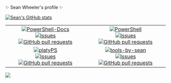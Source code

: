 <!--
**sdwheeler/sdwheeler** is a ✨ _special_ ✨ repository because its `README.md` (this file) appears on your GitHub profile.

Here are some ideas to get you started:

- 🔭 I’m currently working on ...
- 🌱 I’m currently learning ...
- 👯 I’m looking to collaborate on ...
- 🤔 I’m looking for help with ...
- 💬 Ask me about ...
- 📫 How to reach me: ...
- 😄 Pronouns: ...
- ⚡ Fun fact: ...
-->

✨ Sean Wheeler's profile ✨ 

[![Sean's GitHub stats](https://github-readme-stats.vercel.app/api?username=sdwheeler&theme=dark&show_icons=true&count_private=true)](https://github.com/MicrosoftDocs/PowerShell-Docs)

| | |
| :---: |:---: |
| [![PowerShell-Docs][psdocsimg]](https://github.com/MicrosoftDocs/PowerShell-Docs)<br> [![Issues][psdocs-iss]](https://github.com/microsoftdocs/powershell-docs/issues) [![GitHub pull requests][psdocs-prs]](https://github.com/microsoftdocs/powershell-docs/pulls) | [![PowerShell][pscodeimg]](https://github.com/PowerShell/PowerShell)<br> [![Issues][pscode-iss]](https://github.com/PowerShell/powershell/issues) [![GitHub pull requests][pscode-prs]](https://github.com/PowerShell/powershell/pulls) |
| [![platyPS][platyPSimg]](https://github.com/PowerShell/platyPS)<br> [![Issues][platy-iss]](https://github.com/PowerShell/platyps/issues) [![GitHub pull requests][platy-prs]](https://github.com/powershell/platyps/pulls) | [![tools-by-sean][tbsimg]](https://github.com/sdwheeler/tools-by-sean)<br> [![Issues][tbs-iss]](https://github.com/sdwheeler/tools-by-sean/issues) [![GitHub pull requests][tbs-prs]](https://github.com/sdwheeler/tools-by-sean/pulls) |

![](https://komarev.com/ghpvc/?username=sdwheeler)


[psdocsimg]: https://github-readme-stats.vercel.app/api/pin/?username=MicrosoftDocs&show_owner=true&repo=PowerShell-Docs&theme=dark
[psdocs-iss]: https://img.shields.io/github/issues/microsoftdocs/powershell-docs?color=0088ff
[psdocs-prs]: https://img.shields.io/github/issues-pr/microsoftdocs/powershell-docs?color=0088ff
[pscodeimg]: https://github-readme-stats.vercel.app/api/pin/?username=PowerShell&show_owner=true&repo=PowerShell&theme=dark
[pscode-iss]: https://img.shields.io/github/issues/PowerShell/PowerShell?color=0088ff
[pscode-prs]: https://img.shields.io/github/issues-pr/PowerShell/PowerShell?color=0088ff
[platyPSimg]: https://github-readme-stats.vercel.app/api/pin/?username=PowerShell&show_owner=true&repo=platyPS&theme=dark
[platy-iss]: https://img.shields.io/github/issues/PowerShell/platyPS?color=0088ff
[platy-prs]: https://img.shields.io/github/issues-pr/PowerShell/platyPS?color=0088ff
[tbsimg]: https://github-readme-stats.vercel.app/api/pin/?username=sdwheeler&show_owner=true&repo=tools-by-sean&theme=dark
[tbs-iss]: https://img.shields.io/github/issues/sdwheeler/tools-by-sean?color=0088ff
[tbs-prs]: https://img.shields.io/github/issues-pr/sdwheeler/tools-by-sean?color=0088ff

